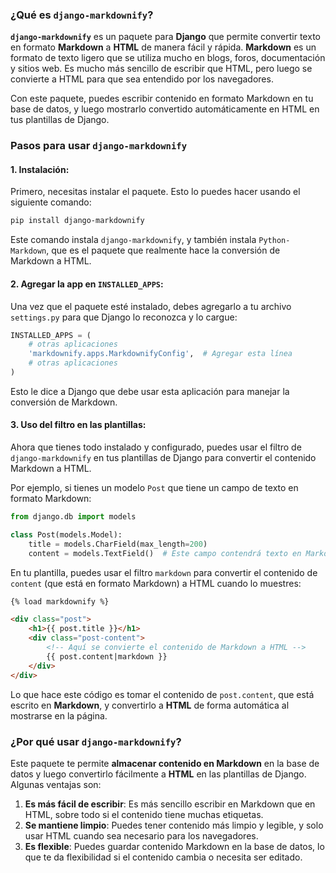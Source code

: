 ### ¿Qué es `django-markdownify`?
**`django-markdownify`** es un paquete para **Django** que permite convertir texto en formato **Markdown** a **HTML** de manera fácil y rápida. **Markdown** es un formato de texto ligero que se utiliza mucho en blogs, foros, documentación y sitios web. Es mucho más sencillo de escribir que HTML, pero luego se convierte a HTML para que sea entendido por los navegadores.

Con este paquete, puedes escribir contenido en formato Markdown en tu base de datos, y luego mostrarlo convertido automáticamente en HTML en tus plantillas de Django.

### **Pasos para usar `django-markdownify`**

#### **1. Instalación:**

Primero, necesitas instalar el paquete. Esto lo puedes hacer usando el siguiente comando:

```bash
pip install django-markdownify
```

Este comando instala `django-markdownify`, y también instala `Python-Markdown`, que es el paquete que realmente hace la conversión de Markdown a HTML.

#### **2. Agregar la app en `INSTALLED_APPS`:**

Una vez que el paquete esté instalado, debes agregarlo a tu archivo `settings.py` para que Django lo reconozca y lo cargue:

```python
INSTALLED_APPS = (
    # otras aplicaciones
    'markdownify.apps.MarkdownifyConfig',  # Agregar esta línea
    # otras aplicaciones
)
```

Esto le dice a Django que debe usar esta aplicación para manejar la conversión de Markdown.

#### **3. Uso del filtro en las plantillas:**

Ahora que tienes todo instalado y configurado, puedes usar el filtro de `django-markdownify` en tus plantillas de Django para convertir el contenido Markdown a HTML.

Por ejemplo, si tienes un modelo `Post` que tiene un campo de texto en formato Markdown:

```python
from django.db import models

class Post(models.Model):
    title = models.CharField(max_length=200)
    content = models.TextField()  # Este campo contendrá texto en Markdown
```

En tu plantilla, puedes usar el filtro `markdown` para convertir el contenido de `content` (que está en formato Markdown) a HTML cuando lo muestres:

```html
{% load markdownify %}

<div class="post">
    <h1>{{ post.title }}</h1>
    <div class="post-content">
        <!-- Aquí se convierte el contenido de Markdown a HTML -->
        {{ post.content|markdown }}
    </div>
</div>
```

Lo que hace este código es tomar el contenido de `post.content`, que está escrito en **Markdown**, y convertirlo a **HTML** de forma automática al mostrarse en la página.

### **¿Por qué usar `django-markdownify`?**

Este paquete te permite **almacenar contenido en Markdown** en la base de datos y luego convertirlo fácilmente a **HTML** en las plantillas de Django. Algunas ventajas son:

1. **Es más fácil de escribir**: Es más sencillo escribir en Markdown que en HTML, sobre todo si el contenido tiene muchas etiquetas.
2. **Se mantiene limpio**: Puedes tener contenido más limpio y legible, y solo usar HTML cuando sea necesario para los navegadores.
3. **Es flexible**: Puedes guardar contenido Markdown en la base de datos, lo que te da flexibilidad si el contenido cambia o necesita ser editado.

